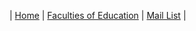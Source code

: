 
| [Home](README.md) | [Faculties of Education](faculties-of-education.md) | [Mail List](mail-list.md) |